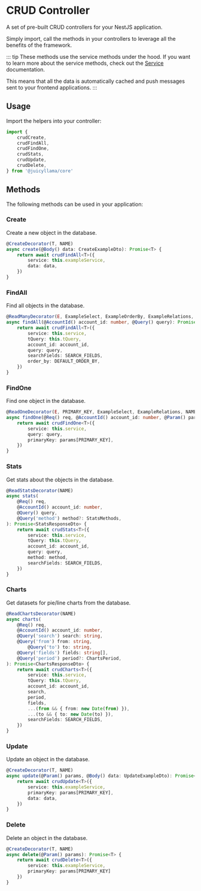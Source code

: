 # CRUD Controller

A set of pre-built CRUD controllers for your NestJS application.

Simply import, call the methods in your controllers to leverage all the benefits of the framework.

::: tip
These methods use the service methods under the hood. If you want to learn more about the service methods, check out the [Service](/backend/core/helpers/service) documentation.

This means that all the data is automatically cached and push messages sent to your frontend applications.
:::

## Usage

Import the helpers into your controller:

```typescript
import {
	crudCreate,
	crudFindAll,
	crudFindOne,
	crudStats,
	crudUpdate,
	crudDelete,
} from '@juicyllama/core'
```

## Methods

The following methods can be used in your application:

### Create

Create a new object in the database.

```typescript
@CreateDecorator(T, NAME)
async create(@Body() data: CreateExampleDto): Promise<T> {
    return await crudFindAll<T>({
        service: this.exampleService,
        data: data,
	})
}
```

### FindAll

Find all objects in the database.

```typescript
@ReadManyDecorator(E, ExampleSelect, ExampleOrderBy, ExampleRelations, NAME)
async findAll(@AccountId() account_id: number, @Query() query): Promise<T[]> {
	return await crudFindAll<T>({
		service: this.service,
		tQuery: this.tQuery,
		account_id: account_id,
		query: query,
		searchFields: SEARCH_FIELDS,
		order_by: DEFAULT_ORDER_BY,
	})
}
```

### FindOne

Find one object in the database.

```typescript
@ReadOneDecorator(E, PRIMARY_KEY, ExampleSelect, ExampleRelations, NAME)
async findOne(@Req() req, @AccountId() account_id: number, @Param() params, @Query() query): Promise<T> {
	return await crudFindOne<T>({
		service: this.service,
		query: query,
		primaryKey: params[PRIMARY_KEY],
	})
}
```

### Stats

Get stats about the objects in the database.

```typescript
@ReadStatsDecorator(NAME)
async stats(
	@Req() req,
    @AccountId() account_id: number,
    @Query() query,
    @Query('method') method?: StatsMethods,
): Promise<StatsResponseDto> {
	return await crudStats<T>({
		service: this.service,
		tQuery: this.tQuery,
		account_id: account_id,
		query: query,
		method: method,
		searchFields: SEARCH_FIELDS,
	})
}
```


### Charts

Get datasets for pie/line charts from the database.

```typescript
@ReadChartsDecorator(NAME)
async charts(
	@Req() req,
    @AccountId() account_id: number,
    @Query('search') search: string,
    @Query('from') from: string,
        @Query('to') to: string,
    @Query('fields') fields: string[],
    @Query('period') period?: ChartsPeriod,
): Promise<ChartsResponseDto> {
	return await crudCharts<T>({
		service: this.service,
		tQuery: this.tQuery,
		account_id: account_id,
		search,
		period,
		fields,
		...(from && { from: new Date(from) }),
		...(to && { to: new Date(to) }),
		searchFields: SEARCH_FIELDS,
	})
}
```

### Update

Update an object in the database.

```typescript
@CreateDecorator(T, NAME)
async update(@Param() params, @Body() data: UpdateExampleDto): Promise<T> {
    return await crudUpdate<T>({
        service: this.exampleService,
		primaryKey: params[PRIMARY_KEY],
        data: data,
	})
}
```

### Delete

Delete an object in the database.

```typescript
@CreateDecorator(T, NAME)
async delete(@Param() params): Promise<T> {
    return await crudDelete<T>({
        service: this.exampleService,
		primaryKey: params[PRIMARY_KEY]
	})
}
```

